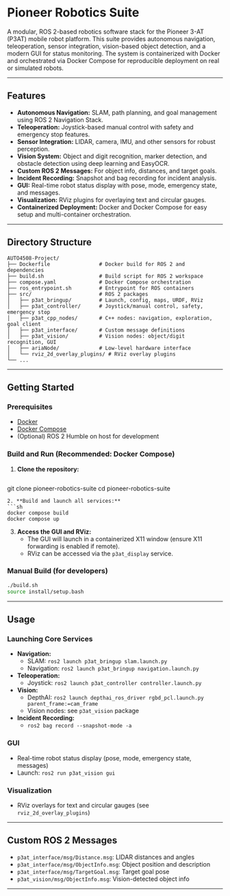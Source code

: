 # Pioneer Robotics Suite

A modular, ROS 2-based robotics software stack for the Pioneer 3-AT (P3AT) mobile robot platform. This suite provides autonomous navigation, teleoperation, sensor integration, vision-based object detection, and a modern GUI for status monitoring. The system is containerized with Docker and orchestrated via Docker Compose for reproducible deployment on real or simulated robots.

---

## Features

- **Autonomous Navigation:** SLAM, path planning, and goal management using ROS 2 Navigation Stack.
- **Teleoperation:** Joystick-based manual control with safety and emergency stop features.
- **Sensor Integration:** LIDAR, camera, IMU, and other sensors for robust perception.
- **Vision System:** Object and digit recognition, marker detection, and obstacle detection using deep learning and EasyOCR.
- **Custom ROS 2 Messages:** For object info, distances, and target goals.
- **Incident Recording:** Snapshot and bag recording for incident analysis.
- **GUI:** Real-time robot status display with pose, mode, emergency state, and messages.
- **Visualization:** RViz plugins for overlaying text and circular gauges.
- **Containerized Deployment:** Docker and Docker Compose for easy setup and multi-container orchestration.

---

## Directory Structure

```
AUTO4508-Project/
├── Dockerfile                # Docker build for ROS 2 and dependencies
├── build.sh                  # Build script for ROS 2 workspace
├── compose.yaml              # Docker Compose orchestration
├── ros_entrypoint.sh         # Entrypoint for ROS containers
├── src/                      # ROS 2 packages
│   ├── p3at_bringup/         # Launch, config, maps, URDF, RViz
│   ├── p3at_controller/      # Joystick/manual control, safety, emergency stop
│   ├── p3at_cpp_nodes/       # C++ nodes: navigation, exploration, goal client
│   ├── p3at_interface/       # Custom message definitions
│   ├── p3at_vision/          # Vision nodes: object/digit recognition, GUI
│   ├── ariaNode/             # Low-level hardware interface
│   └── rviz_2d_overlay_plugins/ # RViz overlay plugins
└── ...
```

---

## Getting Started

### Prerequisites
- [Docker](https://docs.docker.com/get-docker/)
- [Docker Compose](https://docs.docker.com/compose/)
- (Optional) ROS 2 Humble on host for development

### Build and Run (Recommended: Docker Compose)

1. **Clone the repository:**
   ```sh
git clone <this-repo-url> pioneer-robotics-suite
cd pioneer-robotics-suite
   ```
2. **Build and launch all services:**
   ```sh
docker compose build
docker compose up
   ```
3. **Access the GUI and RViz:**
   - The GUI will launch in a containerized X11 window (ensure X11 forwarding is enabled if remote).
   - RViz can be accessed via the `p3at_display` service.

### Manual Build (for developers)

```sh
./build.sh
source install/setup.bash
```

---

## Usage

### Launching Core Services
- **Navigation:**
  - SLAM: `ros2 launch p3at_bringup slam.launch.py`
  - Navigation: `ros2 launch p3at_bringup navigation.launch.py`
- **Teleoperation:**
  - Joystick: `ros2 launch p3at_controller controller.launch.py`
- **Vision:**
  - DepthAI: `ros2 launch depthai_ros_driver rgbd_pcl.launch.py parent_frame:=cam_frame`
  - Vision nodes: see `p3at_vision` package
- **Incident Recording:**
  - `ros2 bag record --snapshot-mode -a`

### GUI
- Real-time robot status display (pose, mode, emergency state, messages)
- Launch: `ros2 run p3at_vision gui`

### Visualization
- RViz overlays for text and circular gauges (see `rviz_2d_overlay_plugins`)

---

## Custom ROS 2 Messages
- `p3at_interface/msg/Distance.msg`: LIDAR distances and angles
- `p3at_interface/msg/ObjectInfo.msg`: Object position and description
- `p3at_interface/msg/TargetGoal.msg`: Target goal pose
- `p3at_vision/msg/ObjectInfo.msg`: Vision-detected object info
---
